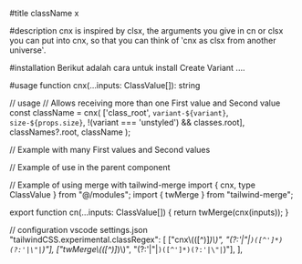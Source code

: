 #title
className x

#description
cnx is inspired by clsx, the arguments you give in cn or clsx you can put into cnx, so that you can think of ‵cnx as clsx from another universe‵.

#installation
Berikut adalah cara untuk install Create Variant ....

#usage
function cnx(...inputs: ClassValue[]): string

// usage
// Allows receiving more than one First value and Second value
  const className = cnx(
  ['class_root', `variant-${variant}`, `size-${props.size}`, !(variant === 'unstyled') && classes.root],
  classNames?.root,
  className
  );

// Example with many First values ​​and Second values
  <div className={cnx(['class1', 'class2'], classLight, classDark, classNames?.root, className)} />

// Example of use in the parent component
  <div className={cnx(['h-6', 'w-6'])} />
  <div className={cnx("h-6 w-6 bg-white")} />
  <div className={cnx('h-6', isOpen && 'w-6', isDark ? 'bg-black' : 'bg-white')} />

// Example of using merge with tailwind-merge
  import { cnx, type ClassValue } from "@/modules";
  import { twMerge } from "tailwind-merge";

  export function cn(...inputs: ClassValue[]) {
    return twMerge(cnx(inputs));
  }

// configuration vscode settings.json
  "tailwindCSS.experimental.classRegex": [
    ["cnx\\(([^)]*)\\)", "(?:'|\"|`)([^']*)(?:'|\"|`)"],
    ["twMerge\\(([^)]*)\\)", "(?:'|\"|`)([^']*)(?:'|\"|`)"],
  ],